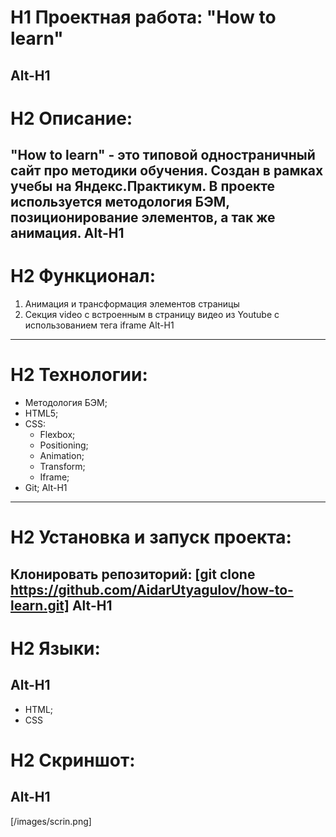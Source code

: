 # H1 **Проектная работа: "How to learn"**
Alt-H1
------

# H2 Описание:
"How to learn" - это типовой одностраничный сайт про методики обучения. Создан в рамках учебы на Яндекс.Практикум. В проекте используется методология БЭМ, позиционирование элементов, а так же анимация.
Alt-H1
------

# H2 Функционал:
1. Анимация и трансформация элементов страницы
2. Секция video с встроенным в страницу видео из Youtube с использованием тега iframe
Alt-H1
------

# H2 Технологии:
* Методология БЭМ;
* HTML5;
* CSS:
  * Flexbox;
  * Positioning;
  * Animation;
  * Transform;
  * Iframe;
* Git;
Alt-H1
------

# H2 Установка и запуск проекта:
Клонировать репозиторий:
[git clone https://github.com/AidarUtyagulov/how-to-learn.git]
Alt-H1
------

# H2 Языки:
Alt-H1
------
* HTML;
* CSS

# H2 Скриншот:
Alt-H1
------
[/images/scrin.png]

